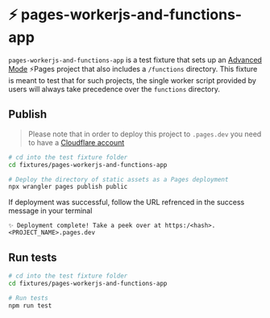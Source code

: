 # ⚡️ pages-workerjs-and-functions-app

`pages-workerjs-and-functions-app` is a test fixture that sets up an [Advanced Mode](https://developers.cloudflare.com/pages/platform/functions/#advanced-mode) ⚡️Pages project that also includes a `/functions` directory. This fixture is meant to test that for such projects, the single worker script provided by users will
always take precedence over the `functions` directory.

## Publish

> Please note that in order to deploy this project to `.pages.dev` you need to have a [Cloudflare account](https://dash.cloudflare.com/login)

```bash
# cd into the test fixture folder
cd fixtures/pages-workerjs-and-functions-app

# Deploy the directory of static assets as a Pages deployment
npx wrangler pages publish public
```

If deployment was successful, follow the URL refrenced in the success message in your terminal

```
✨ Deployment complete! Take a peek over at https:/<hash>.<PROJECT_NAME>.pages.dev
```

## Run tests

```bash
# cd into the test fixture folder
cd fixtures/pages-workerjs-and-functions-app

# Run tests
npm run test
```

